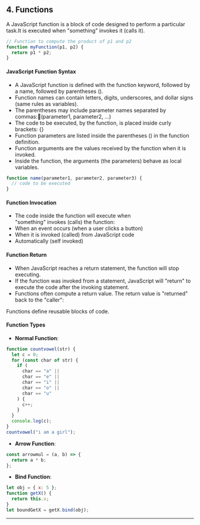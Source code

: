## 4. Functions

A JavaScript function is a block of code designed to perform a particular task.It is executed when "something" invokes it (calls it).

```javascript
// Function to compute the product of p1 and p2
function myFunction(p1, p2) {
  return p1 * p2;
}
```

#### JavaScript Function Syntax

- A JavaScript function is defined with the function keyword, followed by a name, followed by parentheses ().
- Function names can contain letters, digits, underscores, and dollar signs (same rules as variables).
- The parentheses may include parameter names separated by commas:(parameter1, parameter2, ...)
- The code to be executed, by the function, is placed inside curly brackets: {}
- Function parameters are listed inside the parentheses () in the function definition.
- Function arguments are the values received by the function when it is invoked.
- Inside the function, the arguments (the parameters) behave as local variables.

```javascript
function name(parameter1, parameter2, parameter3) {
  // code to be executed
}
```

#### Function Invocation

- The code inside the function will execute when "something" invokes (calls) the function:
- When an event occurs (when a user clicks a button)
- When it is invoked (called) from JavaScript code
- Automatically (self invoked)

#### Function Return

- When JavaScript reaches a return statement, the function will stop executing.
- If the function was invoked from a statement, JavaScript will "return" to execute the code after the invoking
  statement.
- Functions often compute a return value. The return value is "returned" back to the "caller":

Functions define reusable blocks of code.

#### Function Types

- **Normal Function**:

```javascript
function countvowel(str) {
  let c = 0;
  for (const char of str) {
    if (
      char == "a" ||
      char == "e" ||
      char == "i" ||
      char == "o" ||
      char == "u"
    ) {
      c++;
    }
  }
  console.log(c);
}
countvowel("i am a girl");
```

- **Arrow Function**:

```javascript
const arrowmul = (a, b) => {
  return a * b;
};
```

- **Bind Function**:

```javascript
let obj = { x: 5 };
function getX() {
  return this.x;
}
let boundGetX = getX.bind(obj);
```

---
